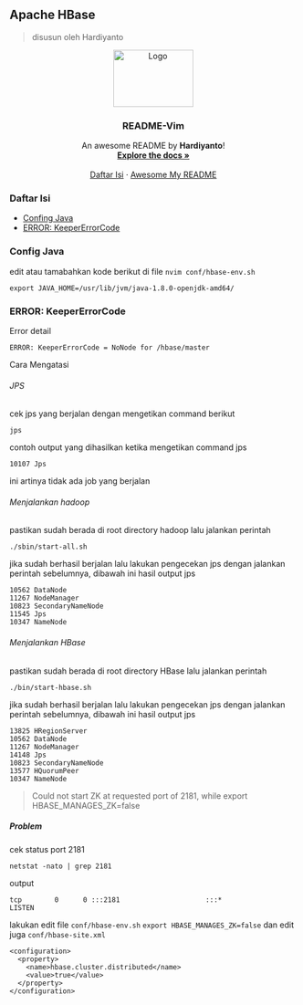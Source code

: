 ## Apache HBase
> disusun oleh Hardiyanto

<div align="center">
  <a href="https://hbase.apache.org">
    <img src="https://github.com/dwiHard/five_byte.github.io/blob/master/images/hbase.jpg" alt="Logo" width="140" height="100">
  </a>

<h3 align="center">README-Vim</h3>

  <p align="center">
    An awesome README by <b>Hardiyanto</b>!
    <br />
    <a href="https://hbase.apache.org"><strong>Explore the docs »</strong></a>
    <br />
    <br />
    <a href="https://github.com/dwiHard/five_byte.github.io/blob/master/vim/vim.md#daftar-isi">Daftar Isi</a>
    ·
    <a href="https://github.com/dwiHard/five_byte.github.io#my-repository---">Awesome My README</a>
  </p>
</div>

### Daftar Isi
* [Confing Java](#config-java)
* [ERROR: KeeperErrorCode](#errorkeepererrorcode)

### Config Java
edit atau tamabahkan kode berikut di file ```nvim conf/hbase-env.sh ```
```
export JAVA_HOME=/usr/lib/jvm/java-1.8.0-openjdk-amd64/
```
### ERROR: KeeperErrorCode
Error detail
```
ERROR: KeeperErrorCode = NoNode for /hbase/master
```
Cara Mengatasi
###### JPS
cek jps yang berjalan dengan mengetikan command berikut
```
jps
```
contoh output yang dihasilkan ketika mengetikan command jps 
```
10107 Jps
```
ini artinya tidak ada job yang berjalan
###### Menjalankan hadoop
pastikan sudah berada di root directory hadoop lalu jalankan perintah
```
./sbin/start-all.sh
```
jika sudah berhasil berjalan lalu lakukan pengecekan jps dengan jalankan perintah sebelumnya, dibawah ini hasil output jps
```
10562 DataNode
11267 NodeManager
10823 SecondaryNameNode
11545 Jps
10347 NameNode
```
###### Menjalankan HBase
pastikan sudah berada di root directory HBase lalu jalankan perintah
```
./bin/start-hbase.sh
```
jika sudah berhasil berjalan lalu lakukan pengecekan jps dengan jalankan perintah sebelumnya, dibawah ini hasil output jps
```
13825 HRegionServer
10562 DataNode
11267 NodeManager
14148 Jps
10823 SecondaryNameNode
13577 HQuorumPeer
10347 NameNode
```
> Could not start ZK at requested port of 2181, while export HBASE_MANAGES_ZK=false
##### Problem
cek status port 2181
```
netstat -nato | grep 2181
```
output
```
tcp        0      0 :::2181                     :::*                        LISTEN
```
lakukan edit file ```conf/hbase-env.sh```
```export HBASE_MANAGES_ZK=false```
dan edit juga ```conf/hbase-site.xml```
```
<configuration>
  <property>
    <name>hbase.cluster.distributed</name>
    <value>true</value>
  </property>
</configuration>
```
